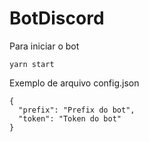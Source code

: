 # BotDiscord

Para iniciar o bot

```
yarn start
```

Exemplo de arquivo config.json

```
{
  "prefix": "Prefix do bot",
  "token": "Token do bot"
}

```

